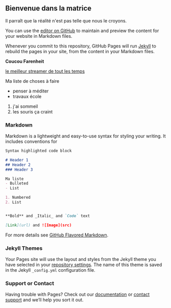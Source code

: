 ## Bienvenue dans la matrice

Il parraît que la réalité n'est pas telle que nous le croyons. 

You can use the [editor on GitHub](https://github.com/ThorneMalkin/aori/edit/master/index.md) to maintain and preview the content for your website in Markdown files.

Whenever you commit to this repository, GitHub Pages will run [Jekyll](https://jekyllrb.com/) to rebuild the pages in your site, from the content in your Markdown files.

**Coucou Farenheit**

[le meilleur streamer de tout les temps](https://www.twitch.tv/search?term=jaldrin_harikuin)

Ma liste de choses à faire
- penser à méditer
- travaux école

1. j'ai sommeil
2. les souris ça craint

### Markdown

Markdown is a lightweight and easy-to-use syntax for styling your writing. It includes conventions for

```markdown
Syntax highlighted code block

# Header 1
## Header 2
### Header 3

Ma liste
- Bulleted
- List

1. Numbered
2. List


**Bold** and _Italic_ and `Code` text

[Link](url) and ![Image](src)
```

For more details see [GitHub Flavored Markdown](https://guides.github.com/features/mastering-markdown/).

### Jekyll Themes

Your Pages site will use the layout and styles from the Jekyll theme you have selected in your [repository settings](https://github.com/ThorneMalkin/aori/settings). The name of this theme is saved in the Jekyll `_config.yml` configuration file.

### Support or Contact

Having trouble with Pages? Check out our [documentation](https://help.github.com/categories/github-pages-basics/) or [contact support](https://github.com/contact) and we’ll help you sort it out.
